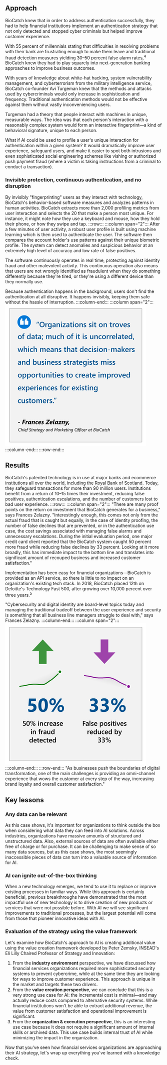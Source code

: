 ## Approach

BioCatch knew that in order to address authentication successfully, they had to help financial institutions implement an authentication strategy that not only detected and stopped cyber criminals but helped improve customer experience.

With 55 percent of millennials stating that difficulties in resolving problems with their bank are frustrating enough to make them leave and traditional fraud detection measures yielding 30–50 percent false alarm rates,<sup>4</sup> BioCatch knew they had to play squarely into next-generation banking approaches to improve business outcomes.

With years of knowledge about white-hat hacking, system vulnerability management, and cyberterrorism from the military intelligence service, BioCatch co-founder Avi Turgeman knew that the methods and attacks used by cybercriminals would only increase in sophistication and frequency. Traditional authentication methods would not be effective against them without vastly inconveniencing users.

Turgeman had a theory that people interact with machines in unique, measurable ways. The idea was that each person's interaction with a reasonably complex system would form an interactive fingerprint—a kind of behavioral signature, unique to each person.

What if AI could be used to profile a user's unique interaction for authentication within a given system? It would dramatically improve user experience, safeguard users, and make it easier to spot both intrusions and even sophisticated social engineering schemes like vishing or authorized push payment fraud (where a victim is taking instructions from a criminal to conduct a transaction).

### Invisible protection, continuous authentication, and no disruption

By invisibly "fingerprinting" users as they interact with technology, BioCatch's behavior-based software measures and analyzes patterns in human activities. BioCatch extracts more than 2,000 profiling metrics from user interaction and selects the 20 that make a person most unique. For instance, it might note how they use a keyboard and mouse, how they hold their phone, or how they swipe and tap.
:::row:::
:::column span="2":::
After a few minutes of user activity, a robust user profile is built using machine learning which is then used to authenticate the user. The software then compares the account holder's use patterns against their unique biometric profile. The system can detect anomalies and suspicious behavior at an extremely high level of accuracy and low rate of false positives.

The software continuously operates in real time, protecting against identity fraud and other malevolent activity. This continuous operation also means that users are not wrongly identified as fraudulent when they do something differently because they're tired, or they're using a different device than they normally use.

Because authentication happens in the background, users don't find the authentication at all disruptive. It happens invisibly, keeping them safe without the hassle of interruption.
:::column-end:::
:::column span="2":::
!["Organizations sit on troves of data; much of it is uncorrelated, which means that decision-makes and business strategists miss opportunities to create improved experiences for existing customers." - Frances Zelazny, Chief Strategy and Marketing Officer at BioCatch.](../media/1-3-4-A-BioCatch-case-study-resolution.jpg)
:::column-end:::
:::row-end:::

## Results

BioCatch's patented technology is in use at major banks and ecommerce institutions all over the world, including the Royal Bank of Scotland. Today, they safeguard transactions for more than 90 million users. Institutions benefit from a return of 10–15 times their investment, reducing false positives, authentication escalations, and the number of customers lost to bad user experience.
:::row:::
:::column span="2":::
"There are many proof points on the return on investment that BioCatch generates for a business," says Frances Zelazny. "Interestingly enough, this comes not only from the actual fraud that is caught but equally, in the case of identity proofing, the number of false declines that are prevented, or in the authentication use case, the cost savings associated with managing false alarms and unnecessary escalations. During the initial evaluation period, one major credit card client reported that the BioCatch system caught 50 percent more fraud while reducing false declines by 33 percent. Looking at it more broadly, this has immediate impact to the bottom line and translates into significant amount of recouped business and increased customer satisfaction."

Implementation has been easy for financial organizations—BioCatch is provided as an API service, so there is little to no impact on an organization's existing tech stack. In 2018, BioCatch placed 12th on Deloitte's Technology Fast 500, after growing over 10,000 percent over three years.<sup>5</sup>

"Cybersecurity and digital identity are board-level topics today and managing the traditional tradeoff between the user experience and security is something that all business line managers struggle to deal with," says Frances Zelazny.
:::column-end:::
:::column span="2":::
![50% increase in fraud detection, false positives reduced by 33%.](../media/1-3-4-B-BioCatch-case-study-resolution.jpg)
:::column-end:::
:::row-end:::
"As businesses push the boundaries of digital transformation, one of the main challenges is providing an omni-channel experience that wows the customer at every step of the way, increasing brand loyalty and overall customer satisfaction."

## Key lessons

### Any data can be relevant

As this case shows, it's important for organizations to think outside the box when considering what data they can feed into AI solutions. Across industries, organizations have massive amounts of structured and unstructured data. Also, external sources of data are often available either free of charge or for purchase. It can be challenging to make sense of so many data sources, but as this case shows, the most seemingly inaccessible pieces of data can turn into a valuable source of information for AI.

### AI can ignite out-of-the-box thinking

When a new technology emerges, we tend to use it to replace or improve existing processes in familiar ways. While this approach is certainly beneficial, previous breakthroughs have demonstrated that the most impactful use of new technology is to drive creation of new products or services that were not possible before. With AI we will see significant improvements to traditional processes, but the largest potential will come from those that pioneer innovative ideas with AI.

### Evaluation of the strategy using the value framework

Let's examine how BioCatch's approach to AI is creating additional value using the value creation framework developed by Peter Zemsky, INSEAD's Eli Lilly Chaired Professor of Strategy and Innovation:

1. From the **industry environment** perspective, we have discussed how financial services organizations required more sophisticated security systems to prevent cybercrime, while at the same time they are looking for ways to improve customer experience. This approach is unique in the market and targets these two drivers.
2. From the **value creation perspective**, we can conclude that this is a very strong use case for AI: the incremental cost is minimal—and may actually reduce costs compared to alternative security systems. While financial institutions won't be able to extract additional revenue, the value from customer satisfaction and operational improvement is significant.
3. From the **organization & execution perspective**, this is an interesting use case because it does not require a significant amount of internal skills or archived data. This use case builds internal trust of AI while minimizing the impact in the organization.

Now that you've seen how financial services organizations are approaching their AI strategy, let's wrap up everything you've learned with a knowledge check.